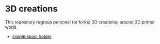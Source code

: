 # 3D creations

This repository regroup personal (or forks) 3D creations; around 3D printer world.

  - [simple spool holder](spool_holder/spool_holder.md)
